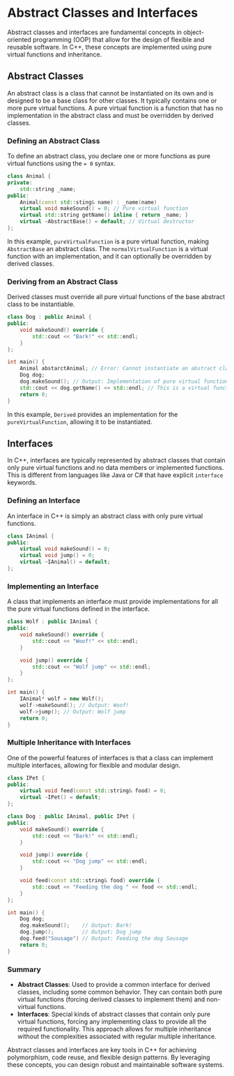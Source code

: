 # Abstract Classes and Interfaces

Abstract classes and interfaces are fundamental concepts in object-oriented programming (OOP) that allow for the design of flexible and reusable software. In C++, these concepts are implemented using pure virtual functions and inheritance.

## Abstract Classes

An abstract class is a class that cannot be instantiated on its own and is designed to be a base class for other classes. It typically contains one or more pure virtual functions. A pure virtual function is a function that has no implementation in the abstract class and must be overridden by derived classes.

### Defining an Abstract Class

To define an abstract class, you declare one or more functions as pure virtual functions using the `= 0` syntax.

```cpp
class Animal {
private:
	std::string _name;
public:
	Animal(const std::sting& name) : _name(name)
    virtual void makeSound() = 0; // Pure virtual function
    virtual std::string getName() inline { return _name; }
    virtual ~AbstractBase() = default; // Virtual destructor
};
```

In this example, `pureVirtualFunction` is a pure virtual function, making `AbstractBase` an abstract class. The `normalVirtualFunction` is a virtual function with an implementation, and it can optionally be overridden by derived classes.

### Deriving from an Abstract Class

Derived classes must override all pure virtual functions of the base abstract class to be instantiable.

```cpp
class Dog : public Animal {
public:
    void makeSound() override {
        std::cout << "Bark!" << std::endl;
    }
};

int main() {
    Animal abstarctAnimal; // Error: Cannot instantiate an abstract class
    Dog dog;
    dog.makeSound(); // Output: Implementation of pure virtual function in Derived.
    std::cout << dog.getName() << std::endl; // This is a virtual function with                                                      // implementation in AbstractBase.
    return 0;
}
```

In this example, `Derived` provides an implementation for the `pureVirtualFunction`, allowing it to be instantiated.

## Interfaces

In C++, interfaces are typically represented by abstract classes that contain only pure virtual functions and no data members or implemented functions. This is different from languages like Java or C# that have explicit `interface` keywords.

### Defining an Interface

An interface in C++ is simply an abstract class with only pure virtual functions.

```cpp
class IAnimal {
public:
    virtual void makeSound() = 0;
    virtual void jump() = 0;
    virtual ~IAnimal() = default;
};
```

### Implementing an Interface

A class that implements an interface must provide implementations for all the pure virtual functions defined in the interface.

```cpp
class Wolf : public IAnimal {
public:
    void makeSound() override {
        std::cout << "Woof!" << std::endl;
    }

    void jump() override {
        std::cout << "Wolf jump" << std::endl;
    }
};

int main() {
    IAnimal* wolf = new Wolf();
    wolf->makeSound(); // Output: Woof!
    wolf->jump(); // Output: Wolf jump
    return 0;
}
```

### Multiple Inheritance with Interfaces

One of the powerful features of interfaces is that a class can implement multiple interfaces, allowing for flexible and modular design.

```cpp
class IPet {
public:
    virtual void feed(const std::string& food) = 0;
    virtual ~IPet() = default;
};

class Dog : public IAnimal, public IPet {
public:
    void makeSound() override {
        std::cout << "Bark!" << std::endl;
    }

    void jump() override {
        std::cout << "Dog jump" << std::endl;
    }

    void feed(const std::string& food) override {
        std::cout << "Feeding the dog " << food << std::endl;
    }
};

int main() {
    Dog dog;
    dog.makeSound();    // Output: Bark!
    dog.jump();         // Output: Dog jump
    dog.feed("Sousage") // Output: Feeding the dog Sousage
    return 0;
}
```

### Summary

- **Abstract Classes**: Used to provide a common interface for derived classes, including some common behavior. They can contain both pure virtual functions (forcing derived classes to implement them) and non-virtual functions.
- **Interfaces**: Special kinds of abstract classes that contain only pure virtual functions, forcing any implementing class to provide all the required functionality. This approach allows for multiple inheritance without the complexities associated with regular multiple inheritance.

Abstract classes and interfaces are key tools in C++ for achieving polymorphism, code reuse, and flexible design patterns. By leveraging these concepts, you can design robust and maintainable software systems.